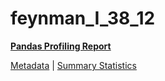 # feynman_I_38_12

[**Pandas Profiling Report**](https://epistasislab.github.io/pmlb/profile/feynman_I_38_12.html)

[Metadata](metadata.yaml) | [Summary Statistics](summary_stats.tsv)

